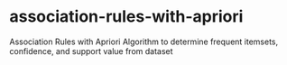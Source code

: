 # association-rules-with-apriori
Association Rules with Apriori Algorithm to determine frequent itemsets, confidence, and support value from dataset
